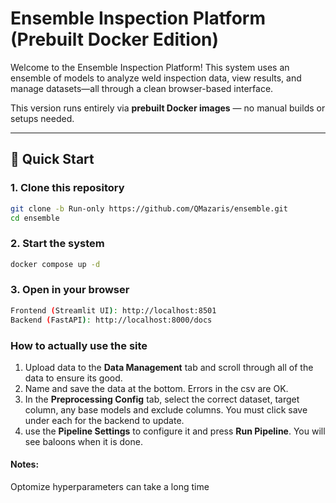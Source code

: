 # Ensemble Inspection Platform (Prebuilt Docker Edition)

Welcome to the Ensemble Inspection Platform! This system uses an ensemble of models to analyze weld inspection data, view results, and manage datasets—all through a clean browser-based interface.

This version runs entirely via **prebuilt Docker images** — no manual builds or setups needed.

---

## 🚀 Quick Start

### 1. Clone this repository

```bash
git clone -b Run-only https://github.com/QMazaris/ensemble.git
cd ensemble
```

### 2. Start the system
```bash
docker compose up -d
```

### 3. Open in your browser
```bash
Frontend (Streamlit UI): http://localhost:8501
Backend (FastAPI): http://localhost:8000/docs
```
### How to actually use the site
1. Upload data to the **Data Management** tab and scroll through all of the data to ensure its good. 
2. Name and save the data at the bottom. Errors in the csv are  OK.
3. In the **Preprocessing Config** tab, select the correct dataset, target column, any base models and exclude columns. You must click save under each for the backend to update. 
4. use the **Pipeline Settings** to configure it and press **Run Pipeline**. You will see baloons when it is done. 

#### Notes:
Optomize hyperparameters can take a long time